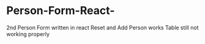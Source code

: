 # Person-Form-React-
2nd Person Form written in react
Reset and Add Person works
Table still not working properly
